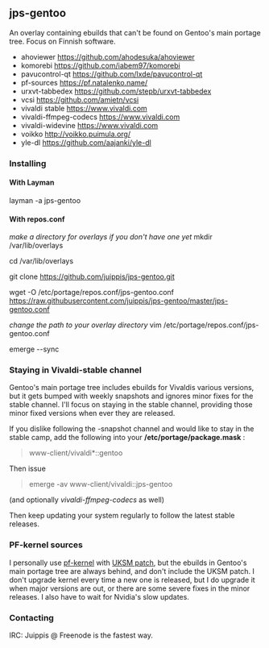 ## jps-gentoo

An overlay containing ebuilds that can't be found on Gentoo's main portage tree. Focus on Finnish software. 

 - ahoviewer https://github.com/ahodesuka/ahoviewer
 - komorebi https://github.com/iabem97/komorebi
 - pavucontrol-qt https://github.com/lxde/pavucontrol-qt
 - pf-sources https://pf.natalenko.name/
 - urxvt-tabbedex https://github.com/stepb/urxvt-tabbedex
 - vcsi https://github.com/amietn/vcsi
 - vivaldi stable https://www.vivaldi.com
 - vivaldi-ffmpeg-codecs https://www.vivaldi.com
 - vivaldi-widevine https://www.vivaldi.com
 - voikko http://voikko.puimula.org/
 - yle-dl https://github.com/aajanki/yle-dl

### Installing
#### With Layman
layman -a jps-gentoo

#### With repos.conf
*make a directory for overlays if you don't have one yet* mkdir /var/lib/overlays

cd /var/lib/overlays

git clone https://github.com/juippis/jps-gentoo.git

wget -O /etc/portage/repos.conf/jps-gentoo.conf https://raw.githubusercontent.com/juippis/jps-gentoo/master/jps-gentoo.conf

*change the path to your overlay directory* vim /etc/portage/repos.conf/jps-gentoo.conf

emerge --sync

### Staying in Vivaldi-stable channel
Gentoo's main portage tree includes ebuilds for Vivaldis various versions, but it gets bumped with weekly snapshots and ignores minor fixes for the stable channel. I'll focus on staying in the stable channel, providing those minor fixed versions when ever they are released. 

If you dislike following the -snapshot channel and would like to stay in the stable camp, add the following into your **/etc/portage/package.mask** :
> www-client/vivaldi\*::gentoo

Then issue

> emerge -av www-client/vivaldi::jps-gentoo

(and optionally *vivaldi-ffmpeg-codecs* as well)

Then keep updating your system regularly to follow the latest stable releases. 

### PF-kernel sources
I personally use [pf-kernel](https://pf.natalenko.name/) with [UKSM patch](http://kerneldedup.org/en/projects/uksm/), but the ebuilds in Gentoo's main portage tree are always behind, and don't include the UKSM patch. I don't upgrade kernel every time a new one is released, but I do upgrade it when major versions are out, or there are some severe fixes in the minor releases. I also have to wait for Nvidia's slow updates.  

### Contacting
IRC: Juippis @ Freenode is the fastest way. 

